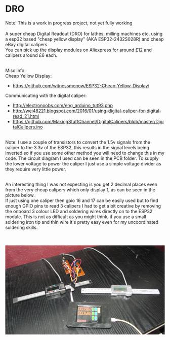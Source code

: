 # DRO

Note: This is a work in progress project, not yet fully working<br><br>
A super cheap Digital Readout (DRO) for lathes, milling machines etc. using a esp32 based "cheap yellow display" (AKA ESP32-2432S028R) and cheap eBay digital calipers.<br>
You can pick up the display modules on Aliexpress for around £12 and calipers around £6 each.<br><br>

Misc info:<br>
Cheap Yellow Display:
- https://github.com/witnessmenow/ESP32-Cheap-Yellow-Display/
  
Communicating with the digital caliper: 
- http://electronoobs.com/eng_arduino_tut93.php <br>
-  http://wei48221.blogspot.com/2016/01/using-digital-caliper-for-digital-read_21.html  <br>
-  https://github.com/MakingStuffChannel/DigitalCalipers/blob/master/DigitalCalipers.ino <br>

<br>
Note: I use a couple of transistors to convert the 1.5v signals from the caliper to the 3.3v of the ESP32, this results in the signal levels being inverted so if you use some other method you will need to change this in my code.  The circuit diagram I used can be seen in the PCB folder.  To supply the lower voltage to power the caliper I just use a simple voltage divider as they require very little power.
<br><br>

An interesting thing I was not expecting is you get 2 decimal places even from the very cheap calipers which only display 1, as can be seen in the picture below.<br>
If just using one caliper then gpio 16 and 17 can be easily used but to find enough GPIO pins to read 3 calipers I had to get a bit creative by removing the onboard 3 colour LED and soldering wires directly on to the ESP32 module.  This is not as difficult as you might think, if you use a small soldering iron tip and thin wire it's pretty easy even for my uncoordinated soldering skills.
<br>

<br><br><img src="/pics/DROproject.jpg" /><br>
